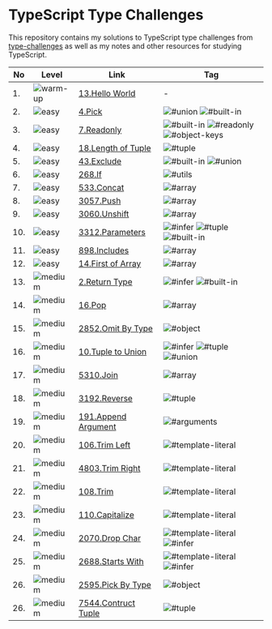 # TypeScript Type Challenges

This repository contains my solutions to TypeScript type challenges from [type-challenges](https://github.com/type-challenges/type-challenges) as well as my notes and other resources for studying TypeScript.

| No  | Level                                                                  | Link                                                    | Tag                                                                                                                                                                                                                                      |
| --- | ---------------------------------------------------------------------- | ------------------------------------------------------- | ---------------------------------------------------------------------------------------------------------------------------------------------------------------------------------------------------------------------------------------- |
| 1.  | <img src="https://img.shields.io/badge/-warm--up-teal" alt="warm-up"/> | [13.Hello World](./warm-up/13-hello-world.md)           | -                                                                                                                                                                                                                                        |
| 2.  | <img src="https://img.shields.io/badge/-easy-7aad0c" alt="easy"/>      | [4.Pick](./easy/4-pick.md)                              | <img src="https://img.shields.io/badge/-%23union-999" alt="#union"/> <img src="https://img.shields.io/badge/-%23built--in-999" alt="#built-in"/>                                                                                         |
| 3.  | <img src="https://img.shields.io/badge/-easy-7aad0c" alt="easy"/>      | [7.Readonly](./easy/7-readonly.md)                      | <img src="https://img.shields.io/badge/-%23built--in-999" alt="#built-in"/> <img src="https://img.shields.io/badge/-%23readonly-999" alt="#readonly"/> <img src="https://img.shields.io/badge/-%23object--keys-999" alt="#object-keys"/> |
| 4.  | <img src="https://img.shields.io/badge/-easy-7aad0c" alt="easy"/>      | [18.Length of Tuple](./easy/18-length-of-tuple.md)      | <img src="https://img.shields.io/badge/-%23tuple-999" alt="#tuple"/>                                                                                                                                                                     |
| 5.  | <img src="https://img.shields.io/badge/-easy-7aad0c" alt="easy"/>      | [43.Exclude](./easy/43-exclude.md)                      | <img src="https://img.shields.io/badge/-%23built--in-999" alt="#built-in"/> <img src="https://img.shields.io/badge/-%23union-999" alt="#union"/>                                                                                         |
| 6.  | <img src="https://img.shields.io/badge/-easy-7aad0c" alt="easy"/>      | [268.If](./easy/268-if.md)                              | <img src="https://img.shields.io/badge/-%23utils-999" alt="#utils"/>                                                                                                                                                                     |
| 7.  | <img src="https://img.shields.io/badge/-easy-7aad0c" alt="easy"/>      | [533.Concat](./easy/533-concat.md)                      | <img src="https://img.shields.io/badge/-%23array-999" alt="#array"/>                                                                                                                                                                     |
| 8.  | <img src="https://img.shields.io/badge/-easy-7aad0c" alt="easy"/>      | [3057.Push](./easy/3057-push.md)                        | <img src="https://img.shields.io/badge/-%23array-999" alt="#array"/>                                                                                                                                                                     |
| 9.  | <img src="https://img.shields.io/badge/-easy-7aad0c" alt="easy"/>      | [3060.Unshift](./easy/3060-unshift.md)                  | <img src="https://img.shields.io/badge/-%23array-999" alt="#array"/>                                                                                                                                                                     |
| 10. | <img src="https://img.shields.io/badge/-easy-7aad0c" alt="easy"/>      | [3312.Parameters](./easy/3312-parameters.md)            | <img src="https://img.shields.io/badge/-%23infer-999" alt="#infer"/> <img src="https://img.shields.io/badge/-%23tuple-999" alt="#tuple"/> <img src="https://img.shields.io/badge/-%23built--in-999" alt="#built-in"/>                    |
| 11. | <img src="https://img.shields.io/badge/-easy-7aad0c" alt="easy"/>      | [898.Includes](./easy/898-includes.md)                  | <img src="https://img.shields.io/badge/-%23array-999" alt="#array"/>                                                                                                                                                                     |
| 12. | <img src="https://img.shields.io/badge/-easy-7aad0c" alt="easy"/>      | [14.First of Array](./easy/14-first-of-array.md)        | <img src="https://img.shields.io/badge/-%23array-999" alt="#array"/>                                                                                                                                                                     |
| 13. | <img src="https://img.shields.io/badge/-medium-d9901a" alt="medium"/>  | [2.Return Type](./medium/2-return-type.md)              | <img src="https://img.shields.io/badge/-%23infer-999" alt="#infer"/> <img src="https://img.shields.io/badge/-%23built--in-999" alt="#built-in"/>                                                                                         |
| 14. | <img src="https://img.shields.io/badge/-medium-d9901a" alt="medium"/>  | [16.Pop](./medium/16-pop.md)                            | <img src="https://img.shields.io/badge/-%23array-999" alt="#array"/>                                                                                                                                                                     |
| 15. | <img src="https://img.shields.io/badge/-medium-d9901a" alt="medium"/>  | [2852.Omit By Type](./medium/2852-omit-by-type.md)      | <img src="https://img.shields.io/badge/-%23object-999" alt="#object"/>                                                                                                                                                                   |
| 16. | <img src="https://img.shields.io/badge/-medium-d9901a" alt="medium"/>  | [10.Tuple to Union](./medium/10-tuple-to-union.md)      | <img src="https://img.shields.io/badge/-%23infer-999" alt="#infer"/> <img src="https://img.shields.io/badge/-%23tuple-999" alt="#tuple"/> <img src="https://img.shields.io/badge/-%23union-999" alt="#union"/>                           |
| 17. | <img src="https://img.shields.io/badge/-medium-d9901a" alt="medium"/>  | [5310.Join](./medium/5310-join.md)                      | <img src="https://img.shields.io/badge/-%23array-999" alt="#array"/>                                                                                                                                                                     |
| 18. | <img src="https://img.shields.io/badge/-medium-d9901a" alt="medium"/>  | [3192.Reverse](./medium/3192-reverse.md)                | <img src="https://img.shields.io/badge/-%23tuple-999" alt="#tuple"/>                                                                                                                                                                     |
| 19. | <img src="https://img.shields.io/badge/-medium-d9901a" alt="medium"/>  | [191.Append Argument](./medium/191-append-argument.md)  | <img src="https://img.shields.io/badge/-%23arguments-999" alt="#arguments"/>                                                                                                                                                             |
| 20. | <img src="https://img.shields.io/badge/-medium-d9901a" alt="medium"/>  | [106.Trim Left](./medium/106-trim-left.md)              | <img src="https://img.shields.io/badge/-%23template--literal-999" alt="#template-literal"/>                                                                                                                                              |
| 21. | <img src="https://img.shields.io/badge/-medium-d9901a" alt="medium"/>  | [4803.Trim Right](./medium/4803-trim-right.md)          | <img src="https://img.shields.io/badge/-%23template--literal-999" alt="#template-literal"/>                                                                                                                                              |
| 22. | <img src="https://img.shields.io/badge/-medium-d9901a" alt="medium"/>  | [108.Trim](./medium/108-trim.md)                        | <img src="https://img.shields.io/badge/-%23template--literal-999" alt="#template-literal"/>                                                                                                                                              |
| 23. | <img src="https://img.shields.io/badge/-medium-d9901a" alt="medium"/>  | [110.Capitalize](./medium/110-capitalize.md)            | <img src="https://img.shields.io/badge/-%23template--literal-999" alt="#template-literal"/>                                                                                                                                              |
| 24. | <img src="https://img.shields.io/badge/-medium-d9901a" alt="medium"/>  | [2070.Drop Char](./medium/110-capitalize.md)            | <img src="https://img.shields.io/badge/-%23template--literal-999" alt="#template-literal"/> <img src="https://img.shields.io/badge/-%23infer-999" alt="#infer"/>                                                                         |
| 25. | <img src="https://img.shields.io/badge/-medium-d9901a" alt="medium"/>  | [2688.Starts With](./medium/2688-starts-with.md)        | <img src="https://img.shields.io/badge/-%23template--literal-999" alt="#template-literal"/> <img src="https://img.shields.io/badge/-%23infer-999" alt="#infer"/>                                                                         |
| 26. | <img src="https://img.shields.io/badge/-medium-d9901a" alt="medium"/>  | [2595.Pick By Type](./medium/2595-pick-by-type.md)      | <img src="https://img.shields.io/badge/-%23object-999" alt="#object"/>                                                                                                                                                                   |
| 26. | <img src="https://img.shields.io/badge/-medium-d9901a" alt="medium"/>  | [7544.Contruct Tuple](./medium/7544-construct-tuple.md) | <img src="https://img.shields.io/badge/-%23tuple-999" alt="#tuple"/>                                                                                                                                                                     |
